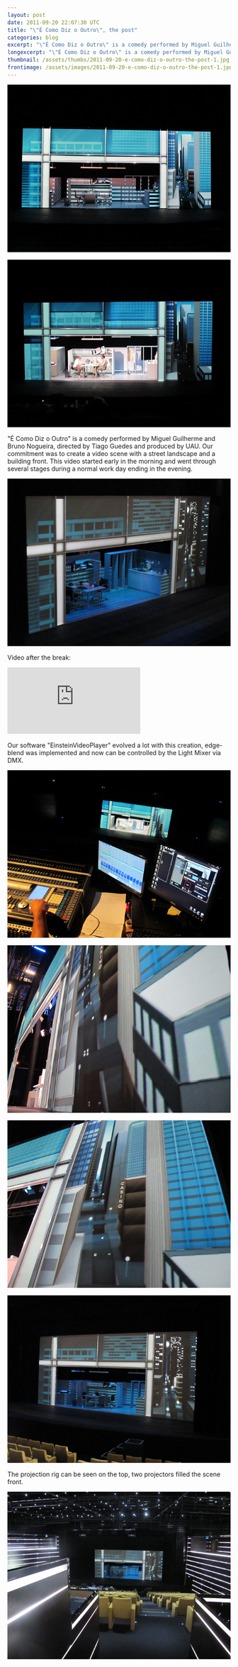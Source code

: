 ```yaml
---
layout: post
date: 2011-09-20 22:07:30 UTC
title: "\"É Como Diz o Outro\", the post"
categories: blog
excerpt: "\"É Como Diz o Outro\" is a comedy performed by Miguel Guilherme and Bruno Nogueira, directed by Tiago Guedes and produced by UAU. Our commitment was to create a video scene with a street landscape and a building front. This video started early in the morning and went through several stages during a normal work day ending in the evening."
longexcerpt: "\"É Como Diz o Outro\" is a comedy performed by Miguel Guilherme and Bruno Nogueira, directed by Tiago Guedes and produced by UAU. Our commitment was to create a video scene with a street landscape and a building front. This video started early in the morning and went through several stages during a normal work day ending in the evening. Video after the break:"
thumbnail: /assets/thumbs/2011-09-20-e-como-diz-o-outro-the-post-1.jpg
frontimage: /assets/images/2011-09-20-e-como-diz-o-outro-the-post-1.jpg
---
```


<a title="É Como Diz o Outro by guibot, on Flickr" href="http://www.flickr.com/photos/guibot/6165922810/">![](/assets/images/2011-09-20-e-como-diz-o-outro-the-post-1.jpg)</a>

<a title="É Como Diz o Outro by guibot, on Flickr" href="http://www.flickr.com/photos/guibot/6165389719/">![](/assets/images/2011-09-20-e-como-diz-o-outro-the-post-2.jpg)</a>

"É Como Diz o Outro" is a comedy performed by Miguel Guilherme and Bruno Nogueira, directed by Tiago Guedes and produced by UAU. Our commitment was to create a video scene with a street landscape and a building front. This video started early in the morning and went through several stages during a normal work day ending in the evening.

<a title="É Como Diz o Outro by guibot, on Flickr" href="http://www.flickr.com/photos/guibot/6165923154/">![](/assets/images/2011-09-20-e-como-diz-o-outro-the-post-3.jpg)</a>

Video after the break:

<div class="video-container"><iframe src="http://player.vimeo.com/video/29321042?title=0&amp;byline=0&amp;portrait=0&amp;autoplay=0" frameborder="0" allowfullscreen></iframe></div>


Our software "EinsteinVideoPlayer" evolved a lot with this creation, edge-blend was implemented and now can be controlled by the Light Mixer via DMX.

<a title="É Como Diz o Outro by guibot, on Flickr" href="http://www.flickr.com/photos/guibot/6165927206/">![](/assets/images/2011-09-20-e-como-diz-o-outro-the-post-4.jpg)</a>

<a title="É Como Diz o Outro by guibot, on Flickr" href="http://www.flickr.com/photos/guibot/6165391915/">![](/assets/images/2011-09-20-e-como-diz-o-outro-the-post-5.jpg)</a>

<a title="É Como Diz o Outro by guibot, on Flickr" href="http://www.flickr.com/photos/guibot/6165391291/">![](/assets/images/2011-09-20-e-como-diz-o-outro-the-post-6.jpg)</a>

<a title="É Como Diz o Outro by guibot, on Flickr" href="http://www.flickr.com/photos/guibot/6165922564/">![](/assets/images/2011-09-20-e-como-diz-o-outro-the-post-7.jpg)</a>

The projection rig can be seen on the top, two projectors filled the scene front.

<a title="IMG_3671 by guibot, on Flickr" href="http://www.flickr.com/photos/guibot/6166153080/">![](/assets/images/2011-09-20-e-como-diz-o-outro-the-post-8.jpg)</a>
